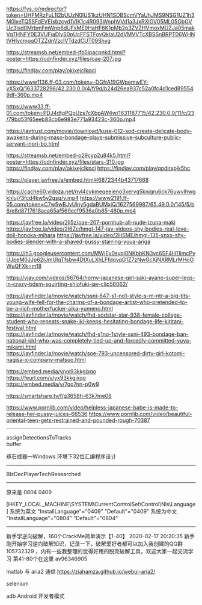 https://fvs.io/redirector?token=UHFMRzFuL1I2bUUzN0lUS1kzUHN1SDBScmVYaUhJMS9NSG1UZ1h3M0lxeTQ5SFdEVEIxbzcyd1VIK1c4R093WnphVVd1a3JxRXlGV05ML05GbGVUc3lxd0MrbmFmWnp6dUFxME9HaHF6K1pMb2p3ZVZHVmoxMUZJa05makVqTHNFY0E3VUFiaDlyS0pUcFFSTFovQklaU2dVMVVTcXBSSnBRPT06WHNtVHIycmpqOTZZdnVzclVTdzdCUT09Shyg


https://streamsb.net/embed-jfb5ipacpnkd.html?poster=https://cdnfinder.xyz/files/oae-207.jpg

https://findjav.com/play/okixejclkpcj

https://www1136.ff-03.com/token=-DGfrA19GWpemwEY-vXSxQ/1633728296/42.230.0.0/4/f/9d/b24d26ea937c52a0fc4d1ced895549df-360p.mp4


https://www33.ff-01.com/token=PDJ4dtgPQpUzs7cXbpAW4w/1631187715/42.230.0.0/11/c/23/79bd53f65eeb83cb6e983e771a93423c-360p.mp4

https://javtrust.com/movie/download/kuse-012-sod-create-delicate-body-awakens-during-maso-bondage-plays-submissive-subculture-public-servant-inori-bo.html

https://streamsb.net/embed-o29cyp2u84k5.html?poster=https://cdnfinder.xyz/files/stars-310.jpg
https://findjav.com/play/okixejclkpcj
https://findjav.com/play/qpdirxpjk5hc

https://player.javfree.la/embed.html#6872344b43717668

https://cache60.vidoza.net/nvl4cvkmeqeeieno3xervg5knjgru6ck76uwvlhwgkhluj73fcd4kw5y2gsq/v.mp4
https://www2191.ff-05.com/token=C7w5wBJvUlny5gdaBUMxjQ/1627569987/65.49.0.0/145/5/b8/e8d8717618aca65af569ecf9536a0b85-480p.mp4

https://javfree.la/video/2Il5z/oae-207-pornhub-all-nude-izuna-maki
https://javfree.la/video/2I6Zc/hmgl-147-jav-videos-shy-bodies-real-love-doll-honoka-mihara
https://javfree.la/video/2HSME/hmgl-135-xnxx-shy-bodies-slender-with-a-shaved-pussy-starring-yuua-ariga

https://lh3.googleusercontent.com/MWjEy0syqj0NKbbKN3vc6SF4H11imcPvUJpeM0JJp62rJmUIqTfsbw4DtXuLXhLFfdqvqG1Z7zNwGcXjNXRMLrMHoOWuQFXk=m18


https://vjav.com/videos/66764/horny-japanese-girl-saki-ayano-super-legs-in-crazy-bdsm-squirting-shiofuki-jav-clip56062/

 
https://javfinder.la/movie/watch/ssni-847-s1-no1-style-s-m-ntr-a-big-tits-young-wife-fell-for-the-charms-of-a-bondage-artist-who-pretended-to-be-a-rich-motherfucker-aika-yumeno.html   
https://javfinder.la/movie/watch/fhd-sodstar-star-938-female-college-student-who-repeats-snake-iki-keeps-hesitating-bondage-life-kiritani-festival.html    
https://javfinder.la/movie/watch/fhd-s1no-1style-ssni-493-bondage-ban-national-idd-who-was-completely-tied-up-and-forcedly-committed-yuya-mikami.html   
https://javfinder.la/movie/watch/soe-793-uncensored-dirty-girl-kotomi-nagisa-x-company-matsuo.html   



https://embed.media/v/yx93kkgjxqo   
https://feurl.com/v/yx93kkgjxqo   
https://embed.media/v/7qo7nn-p0w9


https://smartshare.tv/f/g3658h-63k7me08


https://www.pornlib.com/video/helpless-japanese-babe-is-made-to-release-her-pussy-juices-66536
https://www.pornlib.com/video/beautiful-oriental-teen-gets-restrained-and-pounded-rough-70387


---------

assignDetectionsToTracks   
buffer

琢石成器—Windows 环境下32位汇编程序设计

-----------------------------------------


BlzDecPlayerTechResearched


-----------------------------------------

原来是 0804
0409

[HKEY_LOCAL_MACHINE\SYSTEM\CurrentControlSet\Control\Nls\Language]
系统为英文
"InstallLanguage"="0409"
"Default"="0409"
系统为中文
"InstallLanguage"="0804"
"Default"="0804"

-----------------------------------------

新手学逆向破解，160个CrackMe简单演示【1-40】
2020-02-17 20:20:35
新手刚开始学习逆向破解知识，记录一下，破解爱好者都可以加入我创建的QQ群 105732329 ，内有一些我整理的觉得好用的脱壳破解工具，欢迎大家一起交流学习
第41-80个在这里 av96346905

matlab 与 aria2 通信
https://ziahamza.github.io/webui-aria2/

selenium

adb Android 开发者模式
